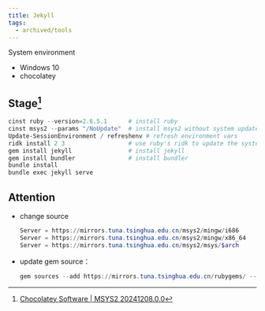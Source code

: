 ```yaml
---
title: Jekyll
tags:
  - archived/tools
---
```

System environment

- Windows 10
- chocolatey

## Stage[^1]

```powershell
cinst ruby --version=2.6.5.1      # install ruby
cinst msys2 --params "/NoUpdate"  # install msys2 without system update
Update-SessionEnvironment / refreshenv # refresh environment vars
ridk install 2 3                  # use ruby's ridk to update the system and install development toolchain
gem install jekyll                # install jekyll
gem install bundler               # install bundler
bundle install
bundle exec jekyll serve
```

## Attention
- change source
	```powershell {title="msys64\etc\pacman.d"}
	Server = https://mirrors.tuna.tsinghua.edu.cn/msys2/mingw/i686
	Server = https://mirrors.tuna.tsinghua.edu.cn/msys2/mingw/x86_64
	Server = https://mirrors.tuna.tsinghua.edu.cn/msys2/msys/$arch
	```
- update gem source：
	```powershell
	gem sources --add https://mirrors.tuna.tsinghua.edu.cn/rubygems/ --remove https://rubygems.org/
	```

[^1]:[Chocolatey Software | MSYS2 20241208.0.0](https://community.chocolatey.org/packages/msys2)